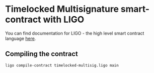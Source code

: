# Timelocked Multisignature smart-contract with LIGO

You can find documentation for LIGO - the high level smart contract language [here](https://ligolang.org/docs/setup/installation/).

## Compiling the contract

```shell
ligo compile-contract timelocked-multisig.ligo main
```